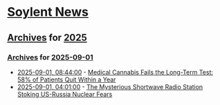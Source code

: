 # [Soylent News](../../../README.md)

## [Archives](../../index.md) for [2025](../index.md)

### [Archives](../../index.md) for [2025-09-01](index.md)

* [2025-09-01, 08:44:00](https://soylentnews.org/article.pl?sid=25/08/30/1515239&from=rss) - [Medical Cannabis Fails the Long-Term Test: 58% of Patients Quit Within a Year](https://soylentnews.org/article.pl?sid=25/08/30/1515239&from=rss)
* [2025-09-01, 04:01:00](https://soylentnews.org/article.pl?sid=25/08/30/157235&from=rss) - [The Mysterious Shortwave Radio Station Stoking US-Russia Nuclear Fears](https://soylentnews.org/article.pl?sid=25/08/30/157235&from=rss)
